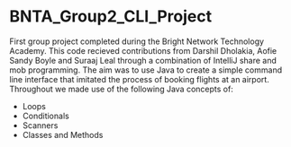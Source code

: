 # BNTA_Group2_CLI_Project
First group project completed during the Bright Network Technology Academy. This code recieved contributions from Darshil Dholakia, Aofie Sandy Boyle and Suraaj Leal through 
a combination of IntelliJ share and mob programming. The aim was to use Java to
create a simple command line interface that imitated the process of booking flights at an airport. Throughout we made use of the following Java concepts of:
- Loops
- Conditionals
- Scanners
- Classes and Methods
